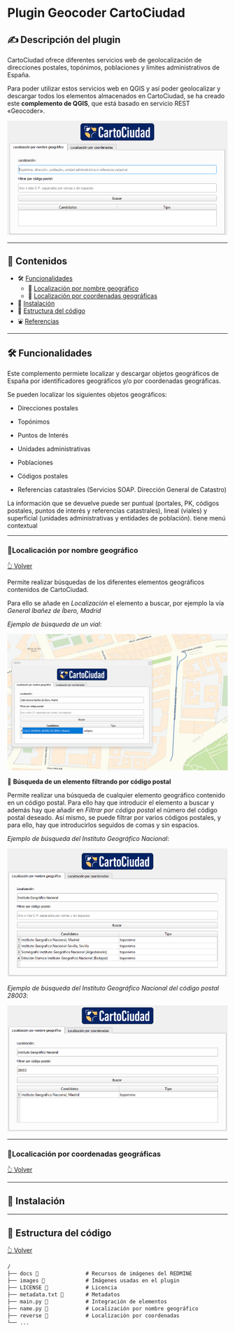 # Plugin Geocoder CartoCiudad 

## ✍️ Descripción del plugin

CartoCiudad ofrece diferentes servicios web de geolocalización de direcciones postales, topónimos, poblaciones y límites administrativos de España.
 
Para poder utilizar estos servicios web en QGIS y así poder geolocalizar y descargar todos los elementos almacenados en CartoCiudad, se ha creado este **complemento de QGIS**, que está basado en servicio REST «Geocoder».
 
 ![PluginQGIS](docs/inicio.png)
 
---

<a name="contenidos"></a>

## 📇 Contenidos

* 🛠 [Funcionalidades](#funcionalidades)
  * 🔸 [Localización por nombre geográfico](#nombregeografico)
  * 🔸 [Localización por coordenadas geográficas](#coordenadas)
* 🚀 [Instalación](#despliegue)
* 📁 [Estructura del código](#estructura)
* ⛲️ [Referencias](#referencias)

---

## 🛠 Funcionalidades <a name="funcionalidades"></a>

Este complemento permiete localizar y descargar objetos geográficos de España por identificadores geográficos y/o por coordenadas geográficas. 

Se pueden localizar los siguientes objetos geográficos:
 
  * Direcciones postales
 
  * Topónimos
 
  * Puntos de Interés
 
  * Unidades administrativas
 
  * Poblaciones
 
  * Códigos postales
 
  * Referencias catastrales (Servicios SOAP. Dirección General de Catastro)
 
La información que se devuelve puede ser puntual (portales, PK, códigos postales, puntos de interés y referencias catastrales), lineal (viales) y superficial (unidades administrativas y entidades de población).
tiene menú contextual

---

### 🔸Localicación por nombre geográfico <a name="nombregeografico"></a>

[👆 Volver](#contenidos)

Permite realizar búsquedas de los diferentes elementos geográficos contenidos de CartoCiudad.

Para ello se añade en *Localización* el elemento a buscar, por ejemplo la vía *General Ibañez de Íbero, Madrid*

 *Ejemplo de búsqueda de un vial*:

![Ejemplo busqueda](docs/ejemplo_ng.png)


🔹 **Búsqueda de un elemento filtrando por código postal**

Permite realizar una búsqueda de cualquier elemento geográfico contenido en un código postal. 
Para ello hay que introducir el elemento a buscar y además hay que añadir en *Filtrar por código postal* el número del código postal deseado. Así mismo, se puede filtrar por varios códigos postales, y para ello, hay que introducirlos seguidos de comas y sin espacios.

 *Ejemplo de búsqueda del Instituto Geográfico Nacional*:

![Ejemplo busqueda filtro 1](docs/filtro1.png)

 *Ejemplo de búsqueda del Instituto Geográfico Nacional del código postal 28003*:
 
![Ejemplo busqueda filtro 2](docs/filtro2.png)

---

### 🔸Localicación por coordenadas geográficas <a name="coordenadas"></a>

[👆 Volver](#contenidos)


---

## 🚀 Instalación <a name="instalacion"></a>


---

## 📁 Estructura del código <a name="estructura"></a>

[👆 Volver](#contenidos)

```any
/
├── docs 📁               # Recursos de imágenes del REDMINE
├── images 🌈             # Imágenes usadas en el plugin
├── LICENSE 📢            # Licencia              
├── metadata.txt 📁       # Metadatos
├── main.py 📁            # Integración de elementos
├── name.py 📁            # Localización por nombre geográfico
├── reverse 📁            # Localización por coordenadas
└── ...
```
